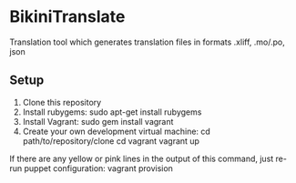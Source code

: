 # BikiniTranslate

Translation tool which generates translation files in formats .xliff, .mo/.po, json

## Setup

1. Clone this repository
2. Install rubygems:
   sudo apt-get install rubygems
3. Install Vagrant:
   sudo gem install vagrant
4. Create your own development virtual machine:
   cd path/to/repository/clone
   cd vagrant
   vagrant up

If there are any yellow or pink lines in the output of this command, just re-run puppet configuration:
   vagrant provision
